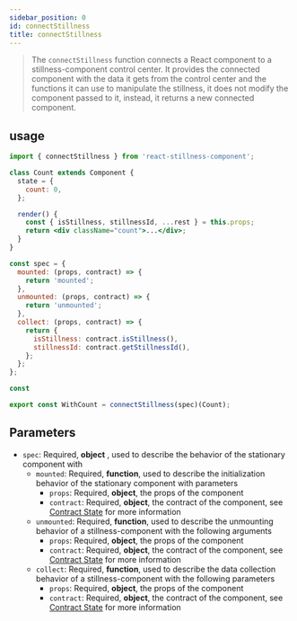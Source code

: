 ```yaml
---
sidebar_position: 0
id: connectStillness
title: connectStillness
---
```


> The `connectStillness` function connects a React component to a stillness-component control center. It provides the connected component with the data it gets from the control center and the functions it can use to manipulate the stillness, it does not modify the component passed to it, instead, it returns a new connected component.

## usage

```jsx
import { connectStillness } from 'react-stillness-component';

class Count extends Component {
  state = {
    count: 0,
  };

  render() {
    const { isStillness, stillnessId, ...rest } = this.props;
    return <div className="count">...</div>;
  }
}

const spec = {
  mounted: (props, contract) => {
    return 'mounted';
  },
  unmounted: (props, contract) => {
    return 'unmounted';
  },
  collect: (props, contract) => {
    return {
      isStillness: contract.isStillness(),
      stillnessId: contract.getStillnessId(),
    };
  };
};

const 

export const WithCount = connectStillness(spec)(Count);
```

## Parameters

- `spec`: Required, **object** , used to describe the behavior of the stationary component with
  - `mounted`: Required, **function**, used to describe the initialization behavior of the stationary component with parameters
    - `props`: Required, **object**, the props of the component
    - `contract`: Required, **object**, the contract of the component, see [Contract State](api/contract-state.md) for more information
  - `unmounted`: Required, **function**, used to describe the unmounting behavior of a stillness-component with the following arguments
    - `props`: Required, **object**, the props of the component
    - `contract`: Required, **object**, the contract of the component, see [Contract State](api/contract-state.md) for more information
  - `collect`: Required, **function**, used to describe the data collection behavior of a stillness-component with the following parameters
    - `props`: Required, **object**, the props of the component
    - `contract`: Required, **object**, the contract of the component, see [Contract State](api/contract-state.md) for more information

